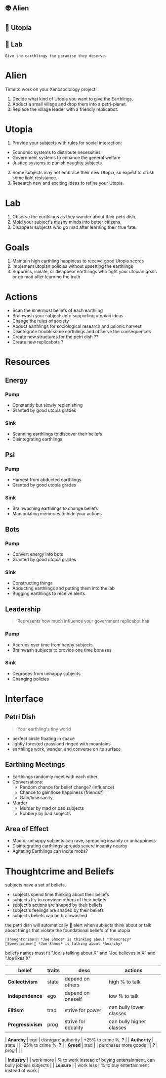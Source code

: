 
## 👽 **Alien**

## 🏡 **Utopia** 

## 🔬 **Lab**

```
Give the earthlings the paradise they deserve.
```

# Alien

Time to work on your Xenosociology project!

1. Decide what kind of Utopia you want to give the Earthlings.
1. Abduct a small village and drop them into a petri-planet.
1. Replace the village leader with a friendly replicabot.

# Utopia
1. Provide your subjects with rules for social interaction: 
  * Economic systems to distribute necessities
  * Government systems to enhance the general welfare
  * Justice systems to punish naughty subjects.
2. Some subjects may not embrace their new Utopia, so expect to crush some light resistance.
1. Research new and exciting ideas to refine your Utopia.

# Lab
1. Observe the earthlings as they wander about their petri dish.
1. Mold your subject's mushy minds into better citizens.
1. Disappear subjects who go mad after learning their true fate.

# Goals
1. Maintain high earthling happiness to receive good Utopia scores
1. Implement utopian policies without upsetting the earthlings
1. Suppress, isolate, or disappear earthlings who fight your utopian goals or go mad after learning the truth

# Actions
* Scan the innermost beliefs of each earthling
* Brainwash your subjects into supporting utopian ideas
* Change the rules of society
* Abduct earthlings for sociological research and psionic harvest
* Disintegrate troublesome earthlings and observe the consequences
* Create new structures for the petri dish ??
* Create new replicabots ? 

# Resources
## Energy
### Pump 
* Constantly but slowly replenishing
* Granted by good utopia grades
### Sink
* Scanning earthlings to discover their beliefs
* Disintegrating earthlings

## Psi
### Pump
* Harvest from abducted earthlings
* Granted by good utopia grades
### Sink
* Brainwashing earthlings to change beliefs
* Manipulating memories to hide your actions

## Bots
### Pump
* Convert energy into bots
* Granted by good utopia grades
### Sink
* Constructing things
* Abducting earthlings and putting them into the lab
* Bugging earthlings to receive alerts

## Leadership
> Represents how much influence your government replicabot has
### Pump
* Accrues over time from happy subjects
* Brainwash subjects to provide one time bonuses
### Sink
* Degrades from unhappy subjects
* Changing policies


# Interface

## Petri Dish
> Your earthling's tiny world
* perfect circle floating in space
* lightly forested grassland ringed with mountains
* earthlings work, wander, and converse on its surface

## Earthling Meetings
* Earthlings randomly meet with each other
* Conversations:
  * Random chance for belief change? (influence)
  * Chance to gain/lose happiness  (friends?)
  * Gain/lose sanity
* Murder
  * Murder by mad or bad subjects
  * Robbery by bad subjects


## Area of Effect
* Mad or unhappy subjects can rave, spreading insanity or unhappiness
* Disintegrating earthlings spreads severe insanity nearby
* Agitating Earthlings can incite mobs? 


# Thoughtcrime and Beliefs

subjects have a set of beliefs.
* subjects spend time thinking about their beliefs
* subjects try to convince others of their beliefs
* subject's actions are shaped by their beliefs
* subject's feelings are shaped by their beliefs
* subjects beliefs can be brainwashed

the petri dish will automatically 🚨 alert when subjects think about or talk about things that violate the foundational beliefs of the utopia

```
🚨Thoughtcrime!🚨 *Joe Shmoe* is thinking about *Theocracy*
🚨Speechcrime!🚨 *Joe Shmoe* is talking about *Anarchy*
```

beliefs names must fit "Joe is talking about X" and "Joe believes in X" and "Joe likes X"

| belief | traits  | desc | actions |
| --- | --- | --- | --- |
| **Collectivism** | state | depend on others | high % to talk  |
| **Independence** | ego | depend on oneself | low % to talk  |
| **Elitism** | trad | strive for power | can bully lower classes  |
| **Progressivism** | prog | strive for equality | can bully higher classes  |

| **Anarchy** | ego | disregard authority | +25% to crime %, **?** |
| **Authority** | state |  | -25% to crime %, **?**  |
| **Greed** | trad |  | purchases more goods |
| **?** | prog |  |  |

| **Industry** | | work more | % to work instead of buying entertainment, can bully jobless subjects  |
| **Leisure** | | work less | % to buy entertainment instead of work  |
